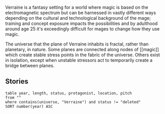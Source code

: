 Verraine is a fantasy setting for a world where magic is based on the electromagnetic spectrum but can be harnessed in vastly different ways depending on the cultural and technological background of the mage; training and concept exposure impacts the possibilities and by adulthood around age 25 it's exceedingly difficult for mages to change how they use magic. 

The universe that the plane of Verraine inhabits is fractal, rather than planetary, in nature. Some planes are connected along nodes of [[magic]] which create stable stress points in the fabric of the universe. Others exist in isolation, except when unstable stressors act to temporarily create a bridge between planes.

## Stories

```dataview
table year, length, status, protagonist, location, pitch
from ""
where contains(universe, "Verraine") and status != "deleted"
SORT number(year) ASC
```
